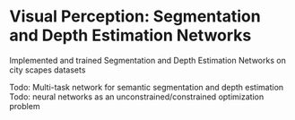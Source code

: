 # Visual Perception: Segmentation and Depth Estimation Networks

Implemented and trained Segmentation and Depth Estimation Networks on city scapes datasets

Todo: Multi-task network for semantic segmentation and depth estimation
Todo: neural networks as an unconstrained/constrained optimization problem
